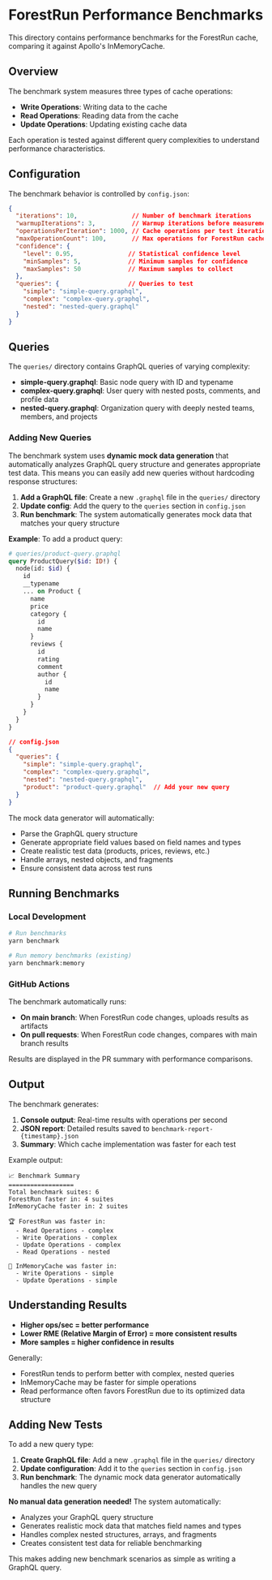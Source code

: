 # ForestRun Performance Benchmarks

This directory contains performance benchmarks for the ForestRun cache, comparing it against Apollo's InMemoryCache.

## Overview

The benchmark system measures three types of cache operations:
- **Write Operations**: Writing data to the cache
- **Read Operations**: Reading data from the cache  
- **Update Operations**: Updating existing cache data

Each operation is tested against different query complexities to understand performance characteristics.

## Configuration

The benchmark behavior is controlled by `config.json`:

```json
{
  "iterations": 10,               // Number of benchmark iterations
  "warmupIterations": 3,          // Warmup iterations before measurement
  "operationsPerIteration": 1000, // Cache operations per test iteration
  "maxOperationCount": 100,       // Max operations for ForestRun cache
  "confidence": {
    "level": 0.95,               // Statistical confidence level
    "minSamples": 5,             // Minimum samples for confidence
    "maxSamples": 50             // Maximum samples to collect
  },
  "queries": {                   // Queries to test
    "simple": "simple-query.graphql",
    "complex": "complex-query.graphql", 
    "nested": "nested-query.graphql"
  }
}
```

## Queries

The `queries/` directory contains GraphQL queries of varying complexity:

- **simple-query.graphql**: Basic node query with ID and typename
- **complex-query.graphql**: User query with nested posts, comments, and profile data
- **nested-query.graphql**: Organization query with deeply nested teams, members, and projects

### Adding New Queries

The benchmark system uses **dynamic mock data generation** that automatically analyzes GraphQL query structure and generates appropriate test data. This means you can easily add new queries without hardcoding response structures:

1. **Add a GraphQL file**: Create a new `.graphql` file in the `queries/` directory
2. **Update config**: Add the query to the `queries` section in `config.json`
3. **Run benchmark**: The system automatically generates mock data that matches your query structure

**Example**: To add a product query:

```graphql
# queries/product-query.graphql
query ProductQuery($id: ID!) {
  node(id: $id) {
    id
    __typename
    ... on Product {
      name
      price
      category {
        id
        name
      }
      reviews {
        id
        rating
        comment
        author {
          id
          name
        }
      }
    }
  }
}
```

```json
// config.json
{
  "queries": {
    "simple": "simple-query.graphql",
    "complex": "complex-query.graphql", 
    "nested": "nested-query.graphql",
    "product": "product-query.graphql"  // Add your new query
  }
}
```

The mock data generator will automatically:
- Parse the GraphQL query structure
- Generate appropriate field values based on field names and types
- Create realistic test data (products, prices, reviews, etc.)
- Handle arrays, nested objects, and fragments
- Ensure consistent data across test runs

## Running Benchmarks

### Local Development

```bash
# Run benchmarks
yarn benchmark

# Run memory benchmarks (existing)
yarn benchmark:memory
```

### GitHub Actions

The benchmark automatically runs:
- **On main branch**: When ForestRun code changes, uploads results as artifacts
- **On pull requests**: When ForestRun code changes, compares with main branch results

Results are displayed in the PR summary with performance comparisons.

## Output

The benchmark generates:
1. **Console output**: Real-time results with operations per second
2. **JSON report**: Detailed results saved to `benchmark-report-{timestamp}.json`
3. **Summary**: Which cache implementation was faster for each test

Example output:
```
📈 Benchmark Summary
==================
Total benchmark suites: 6
ForestRun faster in: 4 suites
InMemoryCache faster in: 2 suites

🏆 ForestRun was faster in:
  - Read Operations - complex
  - Write Operations - complex  
  - Update Operations - complex
  - Read Operations - nested

🥈 InMemoryCache was faster in:
  - Write Operations - simple
  - Update Operations - simple
```

## Understanding Results

- **Higher ops/sec = better performance**
- **Lower RME (Relative Margin of Error) = more consistent results**
- **More samples = higher confidence in results**

Generally:
- ForestRun tends to perform better with complex, nested queries
- InMemoryCache may be faster for simple operations
- Read performance often favors ForestRun due to its optimized data structure

## Adding New Tests

To add a new query type:

1. **Create GraphQL file**: Add a new `.graphql` file in the `queries/` directory
2. **Update configuration**: Add it to the `queries` section in `config.json`  
3. **Run benchmark**: The dynamic mock data generator automatically handles the new query

**No manual data generation needed!** The system automatically:
- Analyzes your GraphQL query structure
- Generates realistic mock data that matches field names and types
- Handles complex nested structures, arrays, and fragments
- Creates consistent test data for reliable benchmarking

This makes adding new benchmark scenarios as simple as writing a GraphQL query.
